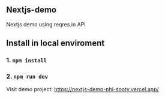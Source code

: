 ## Nextjs-demo
Nextjs demo using reqres.in API

## Install in local enviroment 

### 1. `npm install`

### 2. `npm run dev`


Visit demo project:  https://nextjs-demo-phi-sooty.vercel.app/
